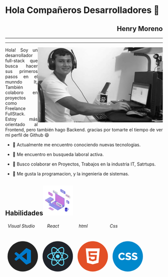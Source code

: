 
<!-- - 🔭 I’m currently working on ...
- 🌱 I’m currently learning ...
- 🤔 I’m looking for help with ...
- 💬 Ask me about ...
- 📫 How to reach me: ...
- 😄 Pronouns: ...
- ⚡ Fun fact: ... -->
 # Hola Compañeros Desarrolladores 👋



<div align="right">

## Henry Moreno
----
----
</div>

<img width="400" height="auto" src="./Henry.jpg" align="right"/>
<p align="justify">   
Hola! Soy un desarrollador full-stack 
que busca hacer sus primeros pasos en el munndo It,
También colaboro en proyectos como Freelance FullStack.
Estoy más orientado al Frontend, pero también hago Backend.
gracias por tomarte el tiempo de ver 
mi perfil de Github 😄 

- 🔭 Actualmente me encuentro conociendo nuevas tecnologias.

- 🌱 Me encuentro en busqueda laboral activa.

- 👯 Busco colaborar en Proyectos, Trabajos en la industria IT, Satrtups.

- 💬 Me gusta la programacion, y la ingenieria de sistemas.
</p>


<!-- link de programacion -->

<h2>Habilidades<img src="./skill.gif" width="96px"></h2>


######   Visual Studio          React                html                  Css


[<?xml version="1.0" encoding="UTF-8" standalone="no"?><!-- Generator: Gravit.io --><svg xmlns="http://www.w3.org/2000/svg" xmlns:xlink="http://www.w3.org/1999/xlink" style="isolation:isolate" viewBox="0 0 150 150" width="112px" height="112px"><defs><clipPath id="_clipPath_nyVmrPhMj6MfkKRCT7IkpyQs9VNX1G3m"><rect width="150" height="150"/></clipPath></defs><g clip-path="url(#_clipPath_nyVmrPhMj6MfkKRCT7IkpyQs9VNX1G3m)"><circle vector-effect="non-scaling-stroke" cx="75" cy="75" r="65" fill="rgb(34,34,34)"/><path d=" M 107.691 47.403 L 93.208 40.434 C 91.53 39.626 89.525 39.967 88.209 41.284 L 60.473 66.587 L 48.393 57.416 C 47.269 56.563 45.696 56.633 44.652 57.583 L 40.776 61.107 C 40.165 61.662 39.817 62.449 39.816 63.274 C 39.816 64.1 40.163 64.887 40.773 65.443 L 51.249 75.001 L 40.773 84.559 C 40.163 85.115 39.816 85.903 39.816 86.728 C 39.817 87.554 40.165 88.341 40.776 88.896 L 44.655 92.417 C 45.699 93.367 47.272 93.437 48.396 92.584 L 60.476 83.413 L 88.212 108.716 C 89.527 110.033 91.531 110.374 93.208 109.566 L 107.697 102.597 C 109.219 101.862 110.185 100.322 110.184 98.633 L 110.184 51.367 C 110.184 49.677 109.215 48.136 107.691 47.403 L 107.691 47.403 Z  M 92.604 90.974 L 71.558 75.001 L 92.604 59.028 L 92.604 90.974 Z " fill="rgb(0,122,204)"/></g></svg>](https://code.visualstudio.com/)[<?xml version="1.0" encoding="UTF-8" standalone="no"?><!-- Generator: Gravit.io --><svg xmlns="http://www.w3.org/2000/svg" xmlns:xlink="http://www.w3.org/1999/xlink" style="isolation:isolate" viewBox="0 0 150 150" width="112px" height="112px"><circle vector-effect="non-scaling-stroke" cx="75" cy="75" r="65" fill="rgb(32,35,42)"/><path d=" M 75 66.977 C 72.134 66.977 69.486 68.506 68.053 70.988 C 66.621 73.469 66.621 76.527 68.053 79.009 C 69.486 81.491 72.134 83.019 75 83.019 C 77.866 83.019 80.514 81.491 81.947 79.009 C 83.379 76.527 83.379 73.469 81.947 70.988 C 80.514 68.506 77.866 66.977 75 66.977 L 75 66.977 Z  M 52.53 90.954 L 50.76 90.504 C 37.567 87.171 30 81.512 30 74.983 C 30 68.454 37.567 62.796 50.76 59.462 L 52.53 59.016 L 53.029 60.771 C 54.365 65.375 56.075 69.862 58.14 74.188 L 58.519 74.987 L 58.14 75.786 C 56.071 80.11 54.362 84.598 53.029 89.203 L 52.53 90.954 Z  M 49.939 63.561 C 39.911 66.377 33.757 70.686 33.757 74.983 C 33.757 79.277 39.911 83.586 49.939 86.406 C 51.165 82.505 52.646 78.69 54.371 74.983 C 52.644 71.277 51.163 67.462 49.939 63.561 L 49.939 63.561 Z  M 97.47 90.954 L 96.971 89.196 C 95.636 84.592 93.925 80.106 91.856 75.782 L 91.478 74.983 L 91.856 74.184 C 93.925 69.859 95.635 65.372 96.971 60.767 L 97.47 59.012 L 99.244 59.458 C 112.433 62.792 120 68.451 120 74.983 C 120 81.516 112.433 87.171 99.244 90.504 L 97.47 90.954 Z  M 95.629 74.983 C 97.429 78.879 98.917 82.708 100.061 86.406 C 110.093 83.586 116.243 79.277 116.243 74.983 C 116.243 70.686 110.089 66.381 100.061 63.561 C 98.837 67.462 97.356 71.277 95.629 74.983 L 95.629 74.983 Z  M 49.912 63.542 L 49.414 61.791 C 45.705 48.718 46.83 39.351 52.5 36.081 C 58.061 32.871 66.99 36.662 76.346 46.266 L 77.621 47.574 L 76.346 48.883 C 73.022 52.339 69.984 56.06 67.264 60.009 L 66.758 60.733 L 65.876 60.808 C 61.091 61.185 56.344 61.95 51.682 63.096 L 49.912 63.542 Z  M 57.022 38.679 C 56.018 38.679 55.129 38.897 54.379 39.328 C 50.651 41.477 49.991 48.947 52.56 59.027 C 56.556 58.138 60.606 57.51 64.684 57.148 C 67.037 53.803 69.607 50.616 72.379 47.608 C 66.529 41.912 60.99 38.679 57.022 38.679 Z  M 92.981 115.037 C 92.977 115.037 92.977 115.037 92.981 115.037 C 87.638 115.037 80.775 111.013 73.654 103.701 L 72.379 102.392 L 73.654 101.083 C 76.977 97.626 80.014 93.904 82.733 89.953 L 83.239 89.229 L 84.116 89.154 C 88.904 88.779 93.653 88.016 98.318 86.871 L 100.088 86.424 L 100.59 88.179 C 104.291 101.244 103.17 110.616 97.5 113.882 C 96.123 114.661 94.563 115.059 92.981 115.037 Z  M 77.621 102.358 C 83.471 108.054 89.01 111.287 92.977 111.287 L 92.981 111.287 C 93.983 111.287 94.875 111.069 95.621 110.638 C 99.349 108.489 100.013 101.016 97.44 90.936 C 93.443 91.826 89.392 92.454 85.312 92.814 C 82.963 96.162 80.393 99.35 77.621 102.358 L 77.621 102.358 Z  M 100.088 63.542 L 98.318 63.096 C 93.654 61.947 88.904 61.182 84.116 60.808 L 83.239 60.733 L 82.733 60.009 C 80.015 56.059 76.979 52.338 73.654 48.883 L 72.379 47.574 L 73.654 46.266 C 83.006 36.666 91.931 32.874 97.5 36.081 C 103.17 39.351 104.295 48.718 100.59 61.787 L 100.088 63.542 Z  M 85.313 57.148 C 89.595 57.538 93.664 58.172 97.44 59.027 C 100.013 48.947 99.349 41.477 95.621 39.328 C 91.916 37.187 84.953 40.468 77.621 47.608 C 80.392 50.616 82.961 53.803 85.312 57.148 L 85.313 57.148 Z  M 57.022 115.037 C 55.439 115.06 53.878 114.661 52.5 113.882 C 46.83 110.616 45.705 101.248 49.414 88.179 L 49.909 86.424 L 51.679 86.871 C 56.01 87.962 60.787 88.731 65.873 89.154 L 66.754 89.229 L 67.256 89.953 C 69.977 93.903 73.015 97.625 76.339 101.083 L 77.614 102.392 L 76.339 103.701 C 69.221 111.013 62.359 115.037 57.022 115.037 Z  M 52.56 90.936 C 49.988 101.016 50.651 108.489 54.379 110.638 C 58.08 112.749 65.04 109.494 72.379 102.358 C 69.608 99.348 67.038 96.16 64.684 92.814 C 60.606 92.454 56.556 91.826 52.56 90.936 L 52.56 90.936 Z  M 75 93.291 C 71.914 93.291 68.741 93.156 65.565 92.893 L 64.684 92.818 L 64.178 92.094 C 62.381 89.513 60.692 86.858 59.115 84.137 C 57.543 81.414 56.084 78.626 54.742 75.782 L 54.368 74.983 L 54.743 74.184 C 56.084 71.34 57.543 68.553 59.115 65.829 C 60.668 63.144 62.374 60.467 64.178 57.872 L 64.684 57.148 L 65.565 57.073 C 71.845 56.541 78.159 56.541 84.439 57.073 L 85.316 57.148 L 85.819 57.872 C 89.416 63.036 92.573 68.493 95.258 74.184 L 95.636 74.983 L 95.258 75.782 C 92.579 81.477 89.422 86.934 85.819 92.094 L 85.316 92.818 L 84.439 92.893 C 81.263 93.156 78.086 93.291 75 93.291 Z  M 66.761 89.226 C 72.311 89.642 77.689 89.642 83.243 89.226 C 86.343 84.693 89.096 79.932 91.477 74.983 C 89.1 70.032 86.346 65.27 83.239 60.741 C 77.754 60.324 72.246 60.324 66.761 60.741 C 63.653 65.269 60.898 70.031 58.523 74.983 C 60.907 79.931 63.661 84.692 66.761 89.226 L 66.761 89.226 Z " fill="rgb(97,218,251)"/></svg>](https://es.reactjs.org/)[<?xml version="1.0" encoding="UTF-8" standalone="no"?><!-- Generator: Gravit.io --><svg xmlns="http://www.w3.org/2000/svg" xmlns:xlink="http://www.w3.org/1999/xlink" style="isolation:isolate" viewBox="0 0 150 150" width="112px" height="112px"><circle vector-effect="non-scaling-stroke" cx="75" cy="75" r="65" fill="rgb(227,79,38)"/><path d=" M 45 40.714 L 105 40.714 L 99.543 102.323 L 74.934 109.286 L 50.466 102.32 L 45 40.714 Z  M 65.089 68.571 L 64.426 60.806 L 93.166 60.814 L 93.823 53.323 L 56.177 53.314 L 58.171 76.2 L 84.246 76.2 L 83.314 85.989 L 75 88.286 L 66.557 85.971 L 66.02 79.943 L 58.566 79.943 L 59.509 91.86 L 75 96.003 L 90.369 91.88 L 92.494 68.574 L 65.089 68.574 L 65.089 68.571 Z " fill="rgb(255,255,255)"/></svg>](https://developer.mozilla.org/es/docs/Web/HTML)[<?xml version="1.0" encoding="UTF-8" standalone="no"?><!-- Generator: Gravit.io --><svg xmlns="http://www.w3.org/2000/svg" xmlns:xlink="http://www.w3.org/1999/xlink" style="isolation:isolate" viewBox="0 0 150 150" width="112px" height="112px"><circle vector-effect="non-scaling-stroke" cx="75" cy="75" r="65" fill="rgb(0,136,204)"/><path d=" M 34.688 74.648 L 34.688 74.648 L 34.688 74.648 Q 34.688 71.832 35.744 69.038 L 35.744 69.038 L 35.744 69.038 Q 36.8 66.244 38.824 64.044 L 38.824 64.044 L 38.824 64.044 Q 40.848 61.844 43.752 60.48 L 43.752 60.48 L 43.752 60.48 Q 46.656 59.116 50.352 59.116 L 50.352 59.116 L 50.352 59.116 Q 54.752 59.116 57.986 61.008 L 57.986 61.008 L 57.986 61.008 Q 61.22 62.9 62.804 65.936 L 62.804 65.936 L 57.26 69.808 L 57.26 69.808 Q 56.732 68.576 55.918 67.762 L 55.918 67.762 L 55.918 67.762 Q 55.104 66.948 54.136 66.442 L 54.136 66.442 L 54.136 66.442 Q 53.168 65.936 52.156 65.738 L 52.156 65.738 L 52.156 65.738 Q 51.144 65.54 50.176 65.54 L 50.176 65.54 L 50.176 65.54 Q 48.108 65.54 46.568 66.376 L 46.568 66.376 L 46.568 66.376 Q 45.028 67.212 44.016 68.532 L 44.016 68.532 L 44.016 68.532 Q 43.004 69.852 42.52 71.524 L 42.52 71.524 L 42.52 71.524 Q 42.036 73.196 42.036 74.912 L 42.036 74.912 L 42.036 74.912 Q 42.036 76.76 42.608 78.476 L 42.608 78.476 L 42.608 78.476 Q 43.18 80.192 44.258 81.512 L 44.258 81.512 L 44.258 81.512 Q 45.336 82.832 46.854 83.602 L 46.854 83.602 L 46.854 83.602 Q 48.372 84.372 50.264 84.372 L 50.264 84.372 L 50.264 84.372 Q 51.232 84.372 52.266 84.13 L 52.266 84.13 L 52.266 84.13 Q 53.3 83.888 54.246 83.382 L 54.246 83.382 L 54.246 83.382 Q 55.192 82.876 55.984 82.062 L 55.984 82.062 L 55.984 82.062 Q 56.776 81.248 57.26 80.06 L 57.26 80.06 L 63.156 83.536 L 63.156 83.536 Q 62.452 85.252 61.066 86.616 L 61.066 86.616 L 61.066 86.616 Q 59.68 87.98 57.876 88.904 L 57.876 88.904 L 57.876 88.904 Q 56.072 89.828 54.048 90.312 L 54.048 90.312 L 54.048 90.312 Q 52.024 90.796 50.088 90.796 L 50.088 90.796 L 50.088 90.796 Q 46.7 90.796 43.862 89.41 L 43.862 89.41 L 43.862 89.41 Q 41.024 88.024 38.978 85.736 L 38.978 85.736 L 38.978 85.736 Q 36.932 83.448 35.81 80.544 L 35.81 80.544 L 35.81 80.544 Q 34.688 77.64 34.688 74.648 Z  M 88.676 62.46 L 85.508 68.444 L 85.508 68.444 Q 85.376 68.268 84.584 67.784 L 84.584 67.784 L 84.584 67.784 Q 83.792 67.3 82.604 66.772 L 82.604 66.772 L 82.604 66.772 Q 81.416 66.244 80.008 65.848 L 80.008 65.848 L 80.008 65.848 Q 78.6 65.452 77.192 65.452 L 77.192 65.452 L 77.192 65.452 Q 73.32 65.452 73.32 68.048 L 73.32 68.048 L 73.32 68.048 Q 73.32 68.84 73.738 69.368 L 73.738 69.368 L 73.738 69.368 Q 74.156 69.896 74.97 70.314 L 74.97 70.314 L 74.97 70.314 Q 75.784 70.732 77.016 71.084 L 77.016 71.084 L 77.016 71.084 Q 78.248 71.436 79.876 71.876 L 79.876 71.876 L 79.876 71.876 Q 82.12 72.492 83.924 73.218 L 83.924 73.218 L 83.924 73.218 Q 85.728 73.944 86.982 75.022 L 86.982 75.022 L 86.982 75.022 Q 88.236 76.1 88.918 77.64 L 88.918 77.64 L 88.918 77.64 Q 89.6 79.18 89.6 81.336 L 89.6 81.336 L 89.6 81.336 Q 89.6 83.976 88.61 85.802 L 88.61 85.802 L 88.61 85.802 Q 87.62 87.628 85.992 88.75 L 85.992 88.75 L 85.992 88.75 Q 84.364 89.872 82.252 90.378 L 82.252 90.378 L 82.252 90.378 Q 80.14 90.884 77.896 90.884 L 77.896 90.884 L 77.896 90.884 Q 76.18 90.884 74.376 90.62 L 74.376 90.62 L 74.376 90.62 Q 72.572 90.356 70.856 89.85 L 70.856 89.85 L 70.856 89.85 Q 69.14 89.344 67.534 88.64 L 67.534 88.64 L 67.534 88.64 Q 65.928 87.936 64.564 87.012 L 64.564 87.012 L 67.732 80.72 L 67.732 80.72 Q 67.908 80.94 68.876 81.556 L 68.876 81.556 L 68.876 81.556 Q 69.844 82.172 71.274 82.788 L 71.274 82.788 L 71.274 82.788 Q 72.704 83.404 74.464 83.888 L 74.464 83.888 L 74.464 83.888 Q 76.224 84.372 78.028 84.372 L 78.028 84.372 L 78.028 84.372 Q 81.856 84.372 81.856 82.04 L 81.856 82.04 L 81.856 82.04 Q 81.856 81.16 81.284 80.588 L 81.284 80.588 L 81.284 80.588 Q 80.712 80.016 79.7 79.554 L 79.7 79.554 L 79.7 79.554 Q 78.688 79.092 77.302 78.696 L 77.302 78.696 L 77.302 78.696 Q 75.916 78.3 74.288 77.816 L 74.288 77.816 L 74.288 77.816 Q 72.132 77.156 70.548 76.386 L 70.548 76.386 L 70.548 76.386 Q 68.964 75.616 67.93 74.604 L 67.93 74.604 L 67.93 74.604 Q 66.896 73.592 66.39 72.272 L 66.39 72.272 L 66.39 72.272 Q 65.884 70.952 65.884 69.192 L 65.884 69.192 L 65.884 69.192 Q 65.884 66.728 66.808 64.836 L 66.808 64.836 L 66.808 64.836 Q 67.732 62.944 69.316 61.646 L 69.316 61.646 L 69.316 61.646 Q 70.9 60.348 72.99 59.688 L 72.99 59.688 L 72.99 59.688 Q 75.08 59.028 77.412 59.028 L 77.412 59.028 L 77.412 59.028 Q 79.04 59.028 80.624 59.336 L 80.624 59.336 L 80.624 59.336 Q 82.208 59.644 83.66 60.128 L 83.66 60.128 L 83.66 60.128 Q 85.112 60.612 86.366 61.228 L 86.366 61.228 L 86.366 61.228 Q 87.62 61.844 88.676 62.46 L 88.676 62.46 L 88.676 62.46 Z  M 115.736 62.46 L 112.568 68.444 L 112.568 68.444 Q 112.436 68.268 111.644 67.784 L 111.644 67.784 L 111.644 67.784 Q 110.852 67.3 109.664 66.772 L 109.664 66.772 L 109.664 66.772 Q 108.476 66.244 107.068 65.848 L 107.068 65.848 L 107.068 65.848 Q 105.66 65.452 104.252 65.452 L 104.252 65.452 L 104.252 65.452 Q 100.38 65.452 100.38 68.048 L 100.38 68.048 L 100.38 68.048 Q 100.38 68.84 100.798 69.368 L 100.798 69.368 L 100.798 69.368 Q 101.216 69.896 102.03 70.314 L 102.03 70.314 L 102.03 70.314 Q 102.844 70.732 104.076 71.084 L 104.076 71.084 L 104.076 71.084 Q 105.308 71.436 106.936 71.876 L 106.936 71.876 L 106.936 71.876 Q 109.18 72.492 110.984 73.218 L 110.984 73.218 L 110.984 73.218 Q 112.788 73.944 114.042 75.022 L 114.042 75.022 L 114.042 75.022 Q 115.296 76.1 115.978 77.64 L 115.978 77.64 L 115.978 77.64 Q 116.66 79.18 116.66 81.336 L 116.66 81.336 L 116.66 81.336 Q 116.66 83.976 115.67 85.802 L 115.67 85.802 L 115.67 85.802 Q 114.68 87.628 113.052 88.75 L 113.052 88.75 L 113.052 88.75 Q 111.424 89.872 109.312 90.378 L 109.312 90.378 L 109.312 90.378 Q 107.2 90.884 104.956 90.884 L 104.956 90.884 L 104.956 90.884 Q 103.24 90.884 101.436 90.62 L 101.436 90.62 L 101.436 90.62 Q 99.632 90.356 97.916 89.85 L 97.916 89.85 L 97.916 89.85 Q 96.2 89.344 94.594 88.64 L 94.594 88.64 L 94.594 88.64 Q 92.988 87.936 91.624 87.012 L 91.624 87.012 L 94.792 80.72 L 94.792 80.72 Q 94.968 80.94 95.936 81.556 L 95.936 81.556 L 95.936 81.556 Q 96.904 82.172 98.334 82.788 L 98.334 82.788 L 98.334 82.788 Q 99.764 83.404 101.524 83.888 L 101.524 83.888 L 101.524 83.888 Q 103.284 84.372 105.088 84.372 L 105.088 84.372 L 105.088 84.372 Q 108.916 84.372 108.916 82.04 L 108.916 82.04 L 108.916 82.04 Q 108.916 81.16 108.344 80.588 L 108.344 80.588 L 108.344 80.588 Q 107.772 80.016 106.76 79.554 L 106.76 79.554 L 106.76 79.554 Q 105.748 79.092 104.362 78.696 L 104.362 78.696 L 104.362 78.696 Q 102.976 78.3 101.348 77.816 L 101.348 77.816 L 101.348 77.816 Q 99.192 77.156 97.608 76.386 L 97.608 76.386 L 97.608 76.386 Q 96.024 75.616 94.99 74.604 L 94.99 74.604 L 94.99 74.604 Q 93.956 73.592 93.45 72.272 L 93.45 72.272 L 93.45 72.272 Q 92.944 70.952 92.944 69.192 L 92.944 69.192 L 92.944 69.192 Q 92.944 66.728 93.868 64.836 L 93.868 64.836 L 93.868 64.836 Q 94.792 62.944 96.376 61.646 L 96.376 61.646 L 96.376 61.646 Q 97.96 60.348 100.05 59.688 L 100.05 59.688 L 100.05 59.688 Q 102.14 59.028 104.472 59.028 L 104.472 59.028 L 104.472 59.028 Q 106.1 59.028 107.684 59.336 L 107.684 59.336 L 107.684 59.336 Q 109.268 59.644 110.72 60.128 L 110.72 60.128 L 110.72 60.128 Q 112.172 60.612 113.426 61.228 L 113.426 61.228 L 113.426 61.228 Q 114.68 61.844 115.736 62.46 L 115.736 62.46 L 115.736 62.46 Z " fill="rgb(255,255,255)"/></svg>](https://developer.mozilla.org/es/docs/Web/CSS)















<!-- link de redesde sociales -->


<!-- link de  -->
